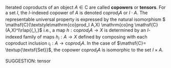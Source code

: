 
 Iterated coproducts of an object $A \in \mathsf{C}$ are called **copowers** or **tensors**. For a set $I$, the $I$-indexed copower of $A$ is denoted $\mathrm{co}prod_I A$ or $I \cdot A$.
The representable universal property is expressed by the natural isomorphism
$ \mathsf{C}(\textstyle\mathrm{co}prod_I A,X) \mathrm{co}ng \mathsf{C} (A,X)^I\rlap{{\,},}$ i.e., a map $h : \mathrm{co}prod_I A \to X$ is determined by an $I$-indexed family of maps $h_i : A \to X$ defined by composing with each coproduct inclusion $\iota_i : A \to \mathrm{co}prod_I A$. In the case of $\mathsf{C}= \textup{\textsf{Set}}$, the copower $\mathrm{co}prod_I A$ is isomorphic to the set $I \times A$.


SUGGESTION: tensor
